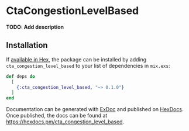 # CtaCongestionLevelBased

**TODO: Add description**

## Installation

If [available in Hex](https://hex.pm/docs/publish), the package can be installed
by adding `cta_congestion_level_based` to your list of dependencies in `mix.exs`:

```elixir
def deps do
  [
    {:cta_congestion_level_based, "~> 0.1.0"}
  ]
end
```

Documentation can be generated with [ExDoc](https://github.com/elixir-lang/ex_doc)
and published on [HexDocs](https://hexdocs.pm). Once published, the docs can
be found at <https://hexdocs.pm/cta_congestion_level_based>.

